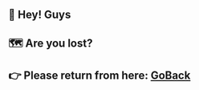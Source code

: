 ## 👋 Hey! Guys

## 🗺 Are you lost?

## 👉 Please return from here: <a href="https://youux.github.io/youux/">GoBack</a>
